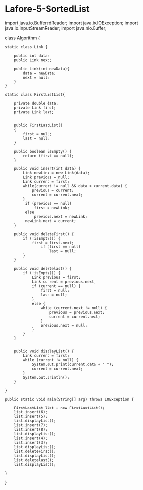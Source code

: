 # Lafore-5-SortedList

import java.io.BufferedReader;
import java.io.IOException;
import java.io.InputStreamReader;
import java.nio.Buffer;

class Algorithm {

    static class Link {

        public int data;
        public Link next;

        public Link(int newData){
            data = newData;
            next = null;
        }
    }

    static class FirstLastList{

        private double data;
        private Link first;
        private Link last;


        public FirstLastList()
        {
            first = null;
            last = null;
        }

        public boolean isEmpty() {
            return (first == null);
        }

        public void insert(int data) {
            Link newLink = new Link(data);
            Link previous = null;
            Link current = first;
            while(current != null && data > current.data) {
                previous = current;
                current = current.next;
            }
             if (previous == null)
                 first = newLink;
             else
                 previous.next = newLink;
             newLink.next = current;
        }

        public void deleteFirst() {
            if (!isEmpty()) {
                first = first.next;
                    if (first == null)
                        last = null;
            }
        }

        public void deletelast() {
            if (!isEmpty()) {
                Link previous = first;
                Link current = previous.next;
                if (current == null) {
                    first = null;
                    last = null;
                }
                else {
                    while (current.next != null) {
                        previous = previous.next;
                        current = current.next;
                    }
                    previous.next = null;
                }
            }
        }


        public void displayList() {
            Link current = first;
            while (current != null) {
                System.out.print(current.data + " ");
                current = current.next;
            }
            System.out.println();
        }

    }

    public static void main(String[] arg) throws IOException {

        FirstLastList list = new FirstLastList();
        list.insert(6);
        list.insert(5);
        list.displayList();
        list.insert(7);
        list.insert(8);
        list.displayList();
        list.insert(4);
        list.insert(3);
        list.displayList();
        list.deleteFirst();
        list.displayList();
        list.deletelast();
        list.displayList();

    }
}

